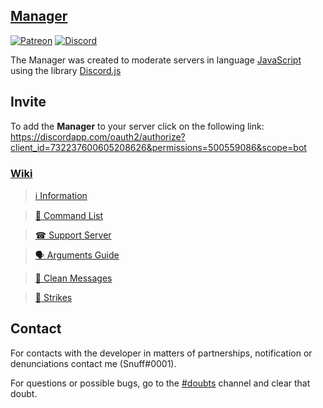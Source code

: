 ## [Manager](https://discordapp.com/oauth2/authorize?client_id=732237600605208626&permissions=500559086&scope=bot)

[![Patreon](https://img.shields.io/badge/donate-Patreon-orange.svg)](https://patreon.com/snuff)
[![Discord](https://discordapp.com/api/guilds/720071009721647135/widget.png)](https://discord.gg/eEQBT4A)

The Manager was created to moderate servers in language [JavaScript](https://pt.wikipedia.org/wiki/JavaScript) using the library [Discord.js](https://discord.js.org/#/)

## Invite
To add the **Manager** to your server click on the following link: 
https://discordapp.com/oauth2/authorize?client_id=732237600605208626&permissions=500559086&scope=bot

### [Wiki](https://github.com/Snuffz/ManagerBot/wiki)

> [ℹ Information](https://github.com/Snuffz/ManagerBot/wiki/%E2%84%B9-Information)

> [📃 Command List](https://github.com/Snuffz/ManagerBot/wiki/%F0%9F%93%83-Command-List)

> [☎ Support Server](https://github.com/Snuffz/ManagerBot/wiki/%E2%98%8E-Support-Server)

> [🗣 Arguments Guide](https://github.com/Snuffz/ManagerBot/wiki/%F0%9F%97%A3-Arguments-Guide)

> [🚨 Clean Messages](https://github.com/Snuffz/ManagerBot/wiki/%F0%9F%9A%A8-Clean-Messages)

> [🚩 Strikes](https://github.com/Snuffz/ManagerBot/wiki/%F0%9F%9A%A9-Strikes)

## Contact

For contacts with the developer in matters of partnerships, notification or denunciations contact me (Snuff#0001).

For questions or possible bugs, go to the [#doubts](https://discord.gg/HTV2Wgh) channel and clear that doubt.
